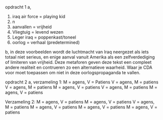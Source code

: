 
opdracht 1
a, 
1. iraq air force = playing kid
2.  n
3. aanvallen = vrijheid
4. Vliegtuig = levend wezen
5. Leger iraq = poppenkast/toneel
6. oorlog = verhaal (predetermined)

b, in deze voorbeelden wordt de luchtmacht van Iraq neergezet als iets totaal niet serieus, en enige aanval vanuit Amerika als een zelfverdediging of limiteren van vrijheid. Deze metaforen geven deze tekst een compleet andere realiteit en contrueren zo een alternatieve waarheid. Waar je CDA voor moet toepassen om niet in deze oorlogspropaganda te vallen.

opdracht 2
a, 
verzameling 1:
M = agens, V = Patiens
V = agens, M = patiens
V = agens, M = patiens
M = agens, V = patiens
V = agens, M = patiens
M = agens, V = patiens

Verzameling 2:
M = agens, V = patiens
M = agens, V = patiens
V = agens, M = patiens
M = agens, V = patiens
M = agens, V = patiens
M = agens, V = patiens